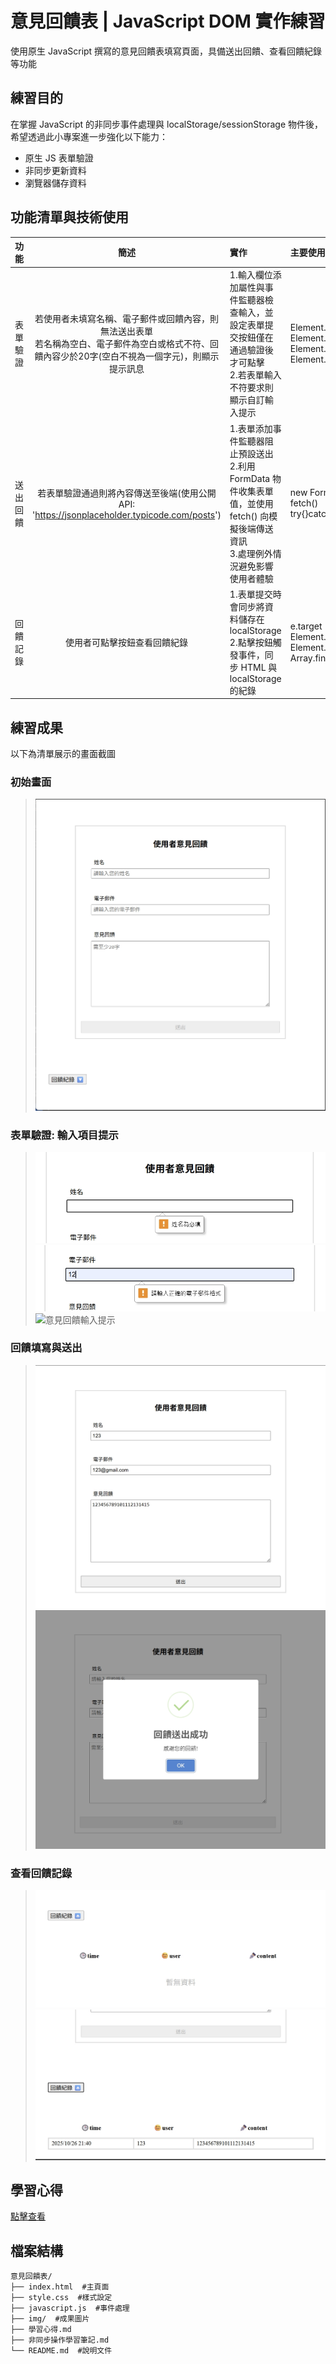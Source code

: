 # 意見回饋表 | JavaScript DOM 實作練習
使用原生 JavaScript 撰寫的意見回饋表填寫頁面，具備送出回饋、查看回饋紀錄等功能

## 練習目的
在掌握 JavaScript 的非同步事件處理與 localStorage/sessionStorage 物件後，希望透過此小專案進一步強化以下能力：
- 原生 JS 表單驗證
- 非同步更新資料
- 瀏覽器儲存資料


## 功能清單與技術使用
| 功能 | 簡述 | 實作 | 主要使用API/方法 |
| :---: | :---: | :--- | :--- |
| 表單驗證 | 若使用者未填寫名稱、電子郵件或回饋內容，則無法送出表單<br>若名稱為空白、電子郵件為空白或格式不符、回饋內容少於20字(空白不視為一個字元)，則顯示提示訊息 | 1.輸入欄位添加屬性與事件監聽器檢查輸入，並設定表單提交按鈕僅在通過驗證後才可點擊<br>2.若表單輸入不符要求則顯示自訂輸入提示 | Element.checkValidity()<br>Element.setCustomValidity()<br>Element.reportValidity()<br>Element.removeAttribute() |
| 送出回饋 | 若表單驗證通過則將內容傳送至後端(使用公開API: 'https://jsonplaceholder.typicode.com/posts') | 1.表單添加事件監聽器阻止預設送出<br>2.利用 FormData 物件收集表單值，並使用 fetch() 向模擬後端傳送資訊<br>3.處理例外情況避免影響使用者體驗 | new FormData()<br>fetch()<br>try{}catch(){} |
| 回饋記錄 | 使用者可點擊按鈕查看回饋紀錄 | 1.表單提交時會同步將資料儲存在localStorage<br>2.點擊按鈕觸發事件，同步 HTML 與 localStorage 的紀錄 | e.target<br>Element.closest()<br>Element.classList.contains()<br>Array.findIndex() |



## 練習成果
以下為清單展示的畫面截圖

### 初始畫面
>![初始畫面](img/初始畫面.jpg)

### 表單驗證: 輸入項目提示
>![姓名輸入提示](img/姓名輸入提示.jpg)
>![電子郵件輸入提示](img/電子郵件輸入提示.jpg)
>![意見回饋輸入提示](img/意見回饋提示.jpg)

### 回饋填寫與送出
>![回饋內容](img/回饋內容.jpg)
>![回饋送出成功](img/回饋送出成功.jpg)
### 查看回饋記錄
>![紀錄_無資料](img/紀錄_無資料.jpg)
>![紀錄](img/紀錄.jpg)

## 學習心得
[點擊查看](學習心得.md)

## 檔案結構
```
意見回饋表/
├── index.html  #主頁面
├── style.css  #樣式設定
├── javascript.js  #事件處理
├── img/  #成果圖片
├── 學習心得.md
├── 非同步操作學習筆記.md
└── README.md  #說明文件
```